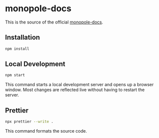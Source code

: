 # monopole-docs

This is the source of the official [monopole-docs](https://docs.monopole.network).

## Installation

```bash
npm install
```

## Local Development

```bash
npm start
```

This command starts a local development server and opens up a browser window. Most changes are reflected live without having to restart the server.

## Prettier

```bash
npx prettier --write .
```

This command formats the source code.
